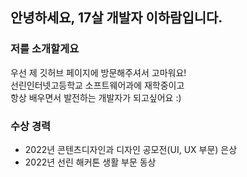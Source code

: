## 안녕하세요, 17살 개발자 이하람입니다. 
### 저를 소개할게요
우선 제 깃허브 페이지에 방문해주셔서 고마워요! <br>
선린인터넷고등학교 소프트웨어과에 재학중이고 <br>
항상 배우면서 발전하는 개발자가 되고싶어요 :)

### 수상 경력
- 2022년 콘텐츠디자인과 디자인 공모전(UI, UX 부문) 은상
- 2022년 선린 해커톤 생활 부문 동상
